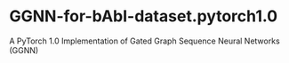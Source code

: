 # GGNN-for-bAbI-dataset.pytorch1.0
A PyTorch 1.0 Implementation of Gated Graph Sequence Neural Networks (GGNN)
